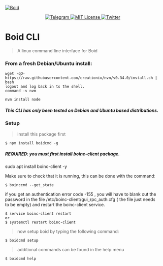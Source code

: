 <a href="https://www.boid.com/"><img src="https://raw.githubusercontent.com/Boid-John/eos-airdrops/master/logos/BoidLogo-lg.png" title="Boid" alt="Boid"></a>

<p align="center">
    <a href="https://t.me/Boidcom_official">
        <img src="https://img.shields.io/discord/431917998102675485.svg" alt="Telegram">
    </a>
    <a href="LICENSE">
        <img src="https://img.shields.io/badge/license-MIT-brightgreen.svg" alt="MIT License">
    </a>
    <a href="https://twitter.com/boidcom">
        <img src="https://img.shields.io/twitter/url/http/shields.io.svg?style=social&style=plastic" alt="Twitter">
    </a>
</p>


# Boid CLI

> A linux command line interface for Boid 

### From a fresh Debian/Ubuntu install:
```shell
wget -qO- https://raw.githubusercontent.com/creationix/nvm/v0.34.0/install.sh | bash
logout and log back in to the shell.
command -v nvm

nvm install node
```
##### This CLI has only been tested on Debian and Ubuntu based distributions.


### Setup

> install this package first

```shell
$ npm install boidcmd -g
```

##### REQUIRED: you must first install boinc-client package. 
sudo apt install boinc-client -y

Make sure to check that it is running, this can be done with the command:
```shell
$ boinccmd --get_state
```
if you get an authentication error code -155 , you will have to blank out the password
in the file /etc/boinc-client/gui_rpc_auth.cfg ( the file just needs to be empty)
and restart the boinc-client service.

```shell
$ service boinc-client restart
or
$ systemctl restart boinc-client
```

> now setup boid by typing the following command:

```shell
$ boidcmd setup
```

> additional commands can be found in the help menu

```shell
$ boidcmd help
```

